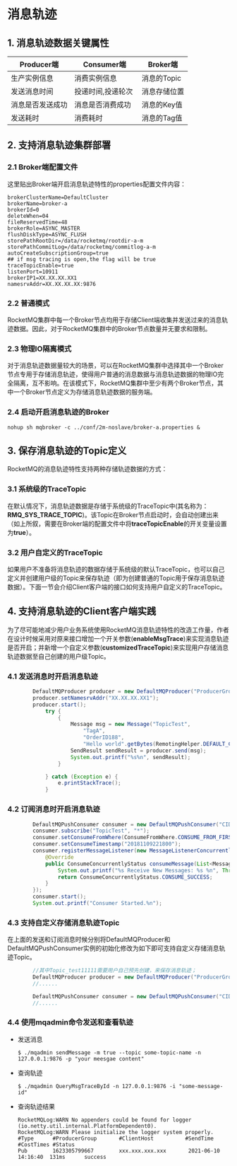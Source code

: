 # 消息轨迹

## 1. 消息轨迹数据关键属性
| Producer端| Consumer端 | Broker端 |
| --- | --- | --- |
| 生产实例信息 | 消费实例信息 | 消息的Topic |
| 发送消息时间 | 投递时间,投递轮次  | 消息存储位置 |
| 消息是否发送成功 | 消息是否消费成功 | 消息的Key值 |
| 发送耗时 | 消费耗时 | 消息的Tag值 |

## 2. 支持消息轨迹集群部署

### 2.1 Broker端配置文件
这里贴出Broker端开启消息轨迹特性的properties配置文件内容：
```properties
brokerClusterName=DefaultCluster
brokerName=broker-a
brokerId=0
deleteWhen=04
fileReservedTime=48
brokerRole=ASYNC_MASTER
flushDiskType=ASYNC_FLUSH
storePathRootDir=/data/rocketmq/rootdir-a-m
storePathCommitLog=/data/rocketmq/commitlog-a-m
autoCreateSubscriptionGroup=true
## if msg tracing is open,the flag will be true
traceTopicEnable=true
listenPort=10911
brokerIP1=XX.XX.XX.XX1
namesrvAddr=XX.XX.XX.XX:9876
```

### 2.2 普通模式
RocketMQ集群中每一个Broker节点均用于存储Client端收集并发送过来的消息轨迹数据。因此，对于RocketMQ集群中的Broker节点数量并无要求和限制。

### 2.3 物理IO隔离模式
对于消息轨迹数据量较大的场景，可以在RocketMQ集群中选择其中一个Broker节点专用于存储消息轨迹，使得用户普通的消息数据与消息轨迹数据的物理IO完全隔离，互不影响。在该模式下，RocketMQ集群中至少有两个Broker节点，其中一个Broker节点定义为存储消息轨迹数据的服务端。

### 2.4 启动开启消息轨迹的Broker
`nohup sh mqbroker -c ../conf/2m-noslave/broker-a.properties &`

## 3. 保存消息轨迹的Topic定义
RocketMQ的消息轨迹特性支持两种存储轨迹数据的方式：

### 3.1 系统级的TraceTopic
在默认情况下，消息轨迹数据是存储于系统级的TraceTopic中(其名称为：**RMQ_SYS_TRACE_TOPIC**)。该Topic在Broker节点启动时，会自动创建出来（如上所叙，需要在Broker端的配置文件中将**traceTopicEnable**的开关变量设置为**true**）。

### 3.2 用户自定义的TraceTopic 
如果用户不准备将消息轨迹的数据存储于系统级的默认TraceTopic，也可以自己定义并创建用户级的Topic来保存轨迹（即为创建普通的Topic用于保存消息轨迹数据）。下面一节会介绍Client客户端的接口如何支持用户自定义的TraceTopic。

## 4. 支持消息轨迹的Client客户端实践
为了尽可能地减少用户业务系统使用RocketMQ消息轨迹特性的改造工作量，作者在设计时候采用对原来接口增加一个开关参数(**enableMsgTrace**)来实现消息轨迹是否开启；并新增一个自定义参数(**customizedTraceTopic**)来实现用户存储消息轨迹数据至自己创建的用户级Topic。

### 4.1 发送消息时开启消息轨迹
```java
        DefaultMQProducer producer = new DefaultMQProducer("ProducerGroupName",true);
        producer.setNamesrvAddr("XX.XX.XX.XX1");
        producer.start();
            try {
                {
                    Message msg = new Message("TopicTest",
                        "TagA",
                        "OrderID188",
                        "Hello world".getBytes(RemotingHelper.DEFAULT_CHARSET));
                    SendResult sendResult = producer.send(msg);
                    System.out.printf("%s%n", sendResult);
                }

            } catch (Exception e) {
                e.printStackTrace();
            }
```

### 4.2 订阅消息时开启消息轨迹
```java
        DefaultMQPushConsumer consumer = new DefaultMQPushConsumer("CID_JODIE_1",true);
        consumer.subscribe("TopicTest", "*");
        consumer.setConsumeFromWhere(ConsumeFromWhere.CONSUME_FROM_FIRST_OFFSET);
        consumer.setConsumeTimestamp("20181109221800");
        consumer.registerMessageListener(new MessageListenerConcurrently() {
            @Override
            public ConsumeConcurrentlyStatus consumeMessage(List<MessageExt> msgs, ConsumeConcurrentlyContext context) {
                System.out.printf("%s Receive New Messages: %s %n", Thread.currentThread().getName(), msgs);
                return ConsumeConcurrentlyStatus.CONSUME_SUCCESS;
            }
        });
        consumer.start();
        System.out.printf("Consumer Started.%n");
```

### 4.3 支持自定义存储消息轨迹Topic
在上面的发送和订阅消息时候分别将DefaultMQProducer和DefaultMQPushConsumer实例的初始化修改为如下即可支持自定义存储消息轨迹Topic。
```java
        //其中Topic_test11111需要用户自己预先创建，来保存消息轨迹；
        DefaultMQProducer producer = new DefaultMQProducer("ProducerGroupName",true,"Topic_test11111");
        //......

        DefaultMQPushConsumer consumer = new DefaultMQPushConsumer("CID_JODIE_1",true,"Topic_test11111");
        //......
```

### 4.4 使用mqadmin命令发送和查看轨迹
- 发送消息

  ```shell
  $ ./mqadmin sendMessage -m true --topic some-topic-name -n 127.0.0.1:9876 -p "your meesgae content"
  ```
- 查询轨迹

  ```shell
  $ ./mqadmin QueryMsgTraceById -n 127.0.0.1:9876 -i "some-message-id"
  ```
- 查询轨迹结果

  ```shell
  RocketMQLog:WARN No appenders could be found for logger (io.netty.util.internal.PlatformDependent0).
  RocketMQLog:WARN Please initialize the logger system properly.
  #Type      #ProducerGroup       #ClientHost          #SendTime            #CostTimes #Status
  Pub        1623305799667        xxx.xxx.xxx.xxx       2021-06-10 14:16:40  131ms      success
  ```
